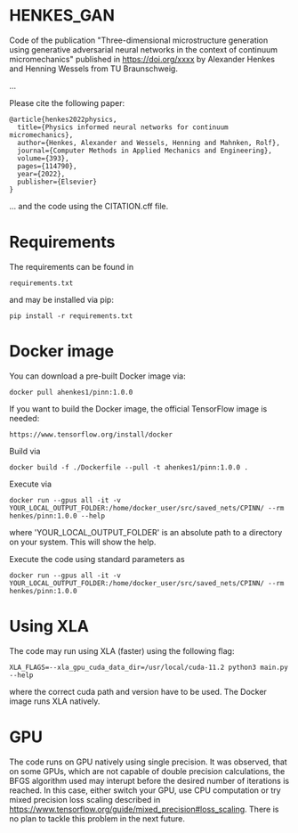 # HENKES_GAN
Code of the publication "Three-dimensional microstructure generation using generative adversarial neural networks in the context of continuum micromechanics" published in https://doi.org/xxxx by Alexander Henkes and Henning Wessels from TU Braunschweig.

...

Please cite the following paper:

    @article{henkes2022physics,
      title={Physics informed neural networks for continuum micromechanics},
      author={Henkes, Alexander and Wessels, Henning and Mahnken, Rolf},
      journal={Computer Methods in Applied Mechanics and Engineering},
      volume={393},
      pages={114790},
      year={2022},
      publisher={Elsevier}
    }

... and the code using the CITATION.cff file.

# Requirements
The requirements can be found in
    
    requirements.txt

and may be installed via pip:

    pip install -r requirements.txt

# Docker image
You can download a pre-built Docker image via:

    docker pull ahenkes1/pinn:1.0.0

If you want to build the Docker image, the official TensorFlow image is needed:

    https://www.tensorflow.org/install/docker

Build via

    docker build -f ./Dockerfile --pull -t ahenkes1/pinn:1.0.0 .

Execute via

    docker run --gpus all -it -v YOUR_LOCAL_OUTPUT_FOLDER:/home/docker_user/src/saved_nets/CPINN/ --rm henkes/pinn:1.0.0 --help

where 'YOUR_LOCAL_OUTPUT_FOLDER' is an absolute path to a directory on your 
system. This will show the help.

Execute the code using standard parameters as

    docker run --gpus all -it -v YOUR_LOCAL_OUTPUT_FOLDER:/home/docker_user/src/saved_nets/CPINN/ --rm henkes/pinn:1.0.0 

# Using XLA
The code may run using XLA (faster) using the following flag:

    XLA_FLAGS=--xla_gpu_cuda_data_dir=/usr/local/cuda-11.2 python3 main.py --help

where the correct cuda path and version have to be used.
The Docker image runs XLA natively.

# GPU
The code runs on GPU natively using single precision. It was observed, that on
some GPUs, which are not capable of double precision calculations, the BFGS
algorithm used may interupt before the desired number of iterations is reached.
In this case, either switch your GPU, use CPU computation or try mixed precision
loss scaling described in 
    https://www.tensorflow.org/guide/mixed_precision#loss_scaling.
There is no plan to tackle this problem in the next future.
